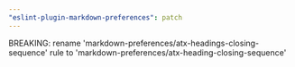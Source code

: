 ```yaml
---
"eslint-plugin-markdown-preferences": patch
---
```


BREAKING: rename 'markdown-preferences/atx-headings-closing-sequence' rule to 'markdown-preferences/atx-heading-closing-sequence'
